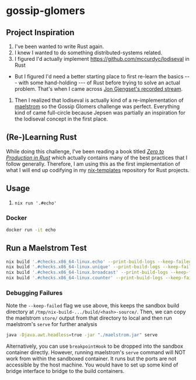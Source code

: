 # gossip-glomers

## Project Inspiration

1. I've been wanted to write Rust again.
1. I knew I wanted to do something distributed-systems related.
1. I figured I'd actually implement https://github.com/mccurdyc/lodiseval in Rust

 - But I figured I'd need a better starting place to first re-learn the basics --- with some hand-holding --- of Rust before trying
 to solve an actual problem. That's when I came across [Jon Gjengset's recorded stream](https://youtu.be/gboGyccRVXI?si=h51BZDIr1LPFWxFU).

1. Then I realized that lodiseval is actually kind of a re-implementation of [maelstrom](https://github.com/jepsen-io/maelstrom) so the Gossip Glomers
challenge was perfect. Everything kind of came full-circle because Jepsen was partially an inspiration for the lodiseval concept in the first place.

## (Re-)Learning Rust

While doing this challenge, I've been reading a book titled [_Zero to Production in Rust_](https://www.amazon.com/Zero-Production-Rust-introduction-development/dp/B0BHLDMFDQ/ref=sr_1_1?crid=1TA1X83N68E12&dib=eyJ2IjoiMSJ9.3PXaR8G-D0CsuTHFajbMtqgg2dshDRkAfoGeqSf-uMYpDEqs3nQVzkzhLvWAMfJjtDGOgjhYHtvn1KkN_hMmvnAeqo5wb1QwwsEz__O_OVO0zaXUTf2hEYza_Af1BnawPhCiSMm30-UqSPqpPFms54BUggOR8lW7_hAaqo1pNHpXHWsPiGLg3-v3jX7oSXsElR8yXD1fu5EFSZM4i0iPlMn9cJ73q3lB6hhNA9J_z-U.BWPWQtikOFIqn-pKOPxEHapd4Bm3o-HYf7pglObXCJs&dib_tag=se&keywords=production+rust&qid=1724622092&sprefix=production+rust%2Caps%2C103&sr=8-1)
which actually contains many of the best practices that I follow generally. Therefore,
I am using this as the first implementation of what I will end up codifying in my
[nix-templates](https://github.com/mccurdyc/nix-templates) repository for Rust projects.

## Usage

1. `nix run '.#echo'`

### Docker

```bash
docker run -it echo
```

## Run a Maelstrom Test

```bash
nix build '.#checks.x86_64-linux.echo' --print-build-logs --keep-failed
nix build '.#checks.x86_64-linux.unique' --print-build-logs --keep-failed
nix build '.#checks.x86_64-linux.broadcast' --print-build-logs --keep-failed
nix build '.#checks.x86_64-linux.counter' --print-build-logs --keep-failed
```

### Debugging Failures

Note the `--keep-failed` flag we use above, this keeps the sandbox build directory at `/tmp/nix-build-.../build/<hash>-source/`.
Then, we can copy the maelstrom `store/` output from that directory to local and then
run maelstrom's `serve` for further analysis

```bash
java -Djava.awt.headless=true -jar "./maelstrom.jar" serve
```

Alternatively, you can use `breakpointHook` to be dropped into the sandbox container directly.
However, running maelstrom's `serve` command will NOT work from within the sandboxed
container. It runs but the ports are not accessible by the host machine. You would
have to set up some kind of bridge interface to bridge to the build containers.
